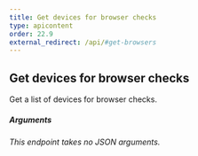 ```yaml
---
title: Get devices for browser checks
type: apicontent
order: 22.9
external_redirect: /api/#get-browsers
---
```


## Get devices for browser checks

Get a list of devices for browser checks.

##### Arguments

*This endpoint takes no JSON arguments.*
